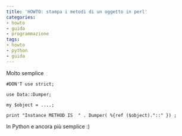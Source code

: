 ```yaml
---
title: 'HOWTO: stampa i metodi di un oggetto in perl'
categories:
- howto
- guida
- programmazione
tags:
- howto
- python
- guida
---
```

Molto semplice

    
    
    #DON'T use strict;  
    
    use Data::Dumper;  
    
    my $object = ....;  
    
    print "Instance METHOD IS  " . Dumper( %{ref ($object)."::" }) ;

In Python e ancora più semplice :)

